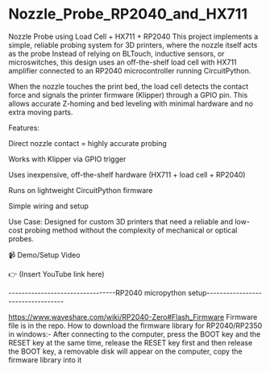 # Nozzle_Probe_RP2040_and_HX711
Nozzle Probe using Load Cell + HX711 + RP2040 This project implements a simple, reliable probing system for 3D printers, where the nozzle itself acts as the probe
Instead of relying on BLTouch, inductive sensors, or microswitches, this design uses an off-the-shelf load cell with HX711 amplifier connected to an RP2040 microcontroller running CircuitPython.

When the nozzle touches the print bed, the load cell detects the contact force and signals the printer firmware (Klipper) through a GPIO pin. This allows accurate Z-homing and bed leveling with minimal hardware and no extra moving parts.

Features:

Direct nozzle contact = highly accurate probing

Works with Klipper via GPIO trigger

Uses inexpensive, off-the-shelf hardware (HX711 + load cell + RP2040)

Runs on lightweight CircuitPython firmware

Simple wiring and setup

Use Case:
Designed for custom 3D printers that need a reliable and low-cost probing method without the complexity of mechanical or optical probes.

📹 Demo/Setup Video

👉 (Insert YouTube link here)

---------------------------------RP2040 micropython setup----------------------------------

https://www.waveshare.com/wiki/RP2040-Zero#Flash_Firmware
Firmware file is in the repo.
How to download the firmware library for RP2040/RP2350 in windows:- 
After connecting to the computer, press the BOOT key and the RESET key at the same time, release the RESET key first and then release the BOOT key, a removable disk will appear on the computer, copy the firmware library into it 
